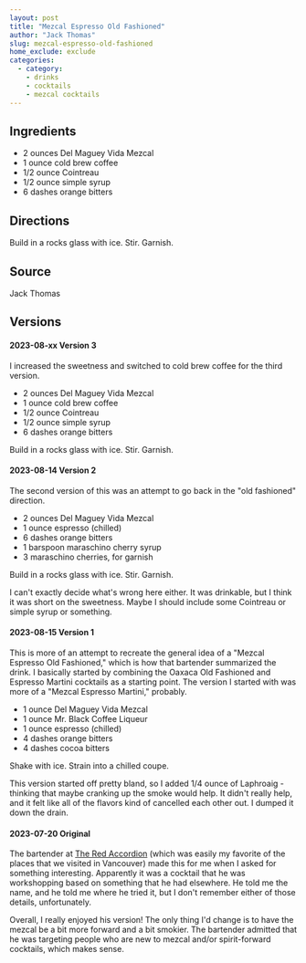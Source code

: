 ```yaml
---
layout: post
title: "Mezcal Espresso Old Fashioned"
author: "Jack Thomas"
slug: mezcal-espresso-old-fashioned
home_exclude: exclude
categories:
  - category:
    - drinks
    - cocktails
    - mezcal cocktails
---
```


## Ingredients

- 2 ounces Del Maguey Vida Mezcal
- 1 ounce cold brew coffee
- 1/2 ounce Cointreau
- 1/2 ounce simple syrup
- 6 dashes orange bitters

## Directions

Build in a rocks glass with ice. Stir. Garnish.

## Source

Jack Thomas

## Versions

#### 2023-08-xx Version 3

I increased the sweetness and switched to cold brew coffee for the third version.

- 2 ounces Del Maguey Vida Mezcal
- 1 ounce cold brew coffee
- 1/2 ounce Cointreau
- 1/2 ounce simple syrup
- 6 dashes orange bitters

Build in a rocks glass with ice. Stir. Garnish.

#### 2023-08-14 Version 2

The second version of this was an attempt to go back in the "old fashioned" direction.

- 2 ounces Del Maguey Vida Mezcal
- 1 ounce espresso (chilled)
- 6 dashes orange bitters
- 1 barspoon maraschino cherry syrup
- 3 maraschino cherries, for garnish

Build in a rocks glass with ice. Stir. Garnish.

I can't exactly decide what's wrong here either. It was drinkable, but I think it was short on the sweetness. Maybe I should include some Cointreau or simple syrup or something.

#### 2023-08-15 Version 1

This is more of an attempt to recreate the general idea of a "Mezcal Espresso Old Fashioned," which is how that bartender summarized the drink. I basically started by combining the Oaxaca Old Fashioned and Espresso Martini cocktails as a starting point. The version I started with was more of a "Mezcal Espresso Martini," probably.

- 1 ounce Del Maguey Vida Mezcal
- 1 ounce Mr. Black Coffee Liqueur
- 1 ounce espresso (chilled)
- 4 dashes orange bitters
- 4 dashes cocoa bitters

Shake with ice. Strain into a chilled coupe.

This version started off pretty bland, so I added 1/4 ounce of Laphroaig - thinking that maybe cranking up the smoke would help. It didn't really help, and it felt like all of the flavors kind of cancelled each other out. I dumped it down the drain.

#### 2023-07-20 Original

The bartender at [The Red Accordion](https://www.theredaccordion.com/) (which was easily my favorite of the places that we visited in Vancouver) made this for me when I asked for something interesting. Apparently it was a cocktail that he was workshopping based on something that he had elsewhere. He told me the name, and he told me where he tried it, but I don't remember either of those details, unfortunately.

Overall, I really enjoyed his version! The only thing I'd change is to have the mezcal be a bit more forward and a bit smokier. The bartender admitted that he was targeting people who are new to mezcal and/or spirit-forward cocktails, which makes sense.
